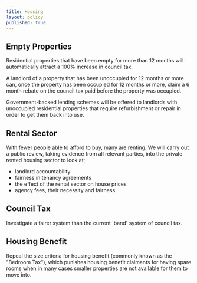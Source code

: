 ```yaml
---
title: Housing
layout: policy
published: true
---
```


## Empty Properties

Residential properties that have been empty for more than 12 months will automatically attract a 100% increase in council tax.

A landlord of a property that has been unoccupied for 12 months or more can, once the property has been occupied for 12 months or more, claim a 6 month rebate on the council tax paid before the property was occupied.

Government-backed lending schemes will be offered to landlords with unoccupied residential properties that require refurbishment or repair in order to get them back into use.


## Rental Sector

With fewer people able to afford to buy, many are renting. We will carry out a public review, taking evidence from all relevant parties, into the private rented housing sector to look at;
  * landlord accountability
  * fairness in tenancy agreements
  * the effect of the rental sector on house prices
  * agency fees, their necessity and fairness

## Council Tax

Investigate a fairer system than the current 'band' system of council tax.

## Housing Benefit

Repeal the size criteria for housing benefit (commonly known as the "Bedroom Tax"), which punishes housing benefit claimants for having spare rooms when in many cases smaller properties are not available for them to move into.
